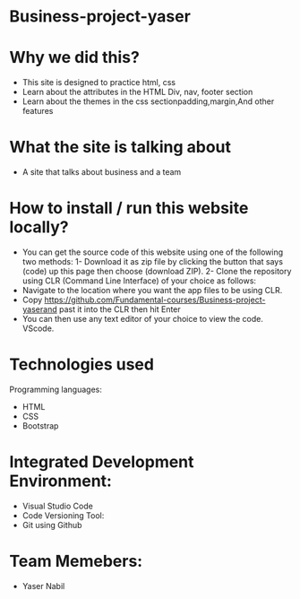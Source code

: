 # Business-project-yaser

# Why we did this?
- This site is designed to practice html, css
- Learn about the attributes in the HTML Div, nav, footer section
- Learn about the themes in the css sectionpadding,margin,And other features
# What the site is talking about
- A site that talks about business and a team
# How to install / run this website locally?
 - You can get the source code of this website using one of the following two methods:
  1- Download it as zip file by clicking the button that says (code) up this page then choose (download ZIP).
  2- Clone the repository using CLR (Command Line Interface) of your choice as follows:
  - Navigate to the location where you want the app files to be using CLR.
  - Copy https://github.com/Fundamental-courses/Business-project-yaserand past it into the CLR then hit Enter 
 - You can then use any text editor of your choice to view the code. VScode.
# Technologies used
Programming languages:
- HTML
- CSS
- Bootstrap
# Integrated Development Environment:
- Visual Studio Code
- Code Versioning Tool:
- Git using Github
# Team Memebers:
- Yaser Nabil


